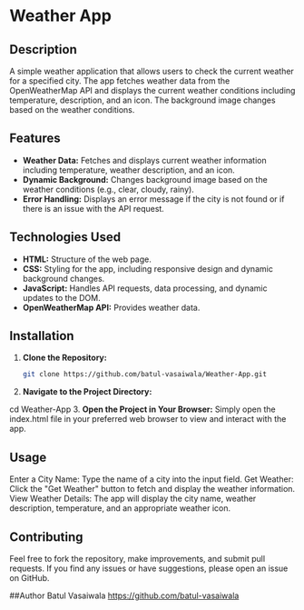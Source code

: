 # Weather App

## Description

A simple weather application that allows users to check the current weather for a specified city. The app fetches weather data from the OpenWeatherMap API and displays the current weather conditions including temperature, description, and an icon. The background image changes based on the weather conditions.

## Features

- **Weather Data:** Fetches and displays current weather information including temperature, weather description, and an icon.
- **Dynamic Background:** Changes background image based on the weather conditions (e.g., clear, cloudy, rainy).
- **Error Handling:** Displays an error message if the city is not found or if there is an issue with the API request.

## Technologies Used

- **HTML:** Structure of the web page.
- **CSS:** Styling for the app, including responsive design and dynamic background changes.
- **JavaScript:** Handles API requests, data processing, and dynamic updates to the DOM.
- **OpenWeatherMap API:** Provides weather data.

## Installation

1. **Clone the Repository:**

   ```bash
   git clone https://github.com/batul-vasaiwala/Weather-App.git

2. **Navigate to the Project Directory:**

cd Weather-App
3. **Open the Project in Your Browser:**
Simply open the index.html file in your preferred web browser to view and interact with the app.

## Usage
Enter a City Name: Type the name of a city into the input field.
Get Weather: Click the "Get Weather" button to fetch and display the weather information.
View Weather Details: The app will display the city name, weather description, temperature, and an appropriate weather icon.
## Contributing
Feel free to fork the repository, make improvements, and submit pull requests. If you find any issues or have suggestions, please open an issue on GitHub.



##Author
Batul Vasaiwala
https://github.com/batul-vasaiwala
